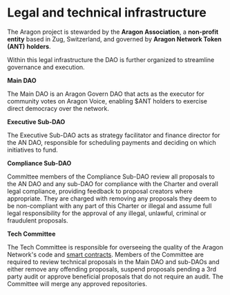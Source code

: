 # Legal and technical infrastructure

The Aragon project is stewarded by the **Aragon Association**, a **non-profit entity** based in Zug, Switzerland, and governed by **Aragon Network Token (ANT)** **holders**.

Within this legal infrastructure the DAO is further organized to streamline governance and execution.



**Main DAO**

The Main DAO is an Aragon Govern DAO that acts as the executor for community votes on Aragon Voice, enabling $ANT holders to exercise direct democracy over the network.



**Executive Sub-DAO**

The Executive Sub-DAO acts as strategy facilitator and finance director for the AN DAO, responsible for scheduling payments and deciding on which initiatives to fund.



**Compliance Sub-DAO**

Committee members of the Compliance Sub-DAO review all proposals to the AN DAO and any sub-DAO for compliance with the Charter and overall legal compliance, providing feedback to proposal creators where appropriate. They are charged with removing any proposals they deem to be non-compliant with any part of this Charter or illegal and assume full legal responsibility for the approval of any illegal, unlawful, criminal or fraudulent proposals.



**Tech Committee**

The Tech Committee is responsible for overseeing the quality of the Aragon Network's code and [smart contracts](https://en.wikipedia.org/wiki/Smart\_contract). Members of the Committee are required to review technical proposals in the Main DAO and sub-DAOs and either remove any offending proposals, suspend proposals pending a 3rd party audit or approve beneficial proposals that do not require an audit. The Committee will merge any approved repositories.
